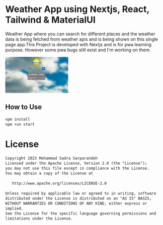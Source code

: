 # Weather App using Nextjs, React, Tailwind & MaterialUI

Weather App where you can search for different places and the weather data is being fetched from weather apis and is being shown on this single page app.This Project is developed with Nextjs and is for pwa learning purpose. However some pwa bugs still exist and I'm working on them.


<img src = "demo/demo.png" width = "200">


## How to Use

```
npm install
npm run start
```


License
=======

    Copyright 2023 Mohammad Sadra Sarparandeh
    Licensed under the Apache License, Version 2.0 (the "License");
    you may not use this file except in compliance with the License.
    You may obtain a copy of the License at

       http://www.apache.org/licenses/LICENSE-2.0

    Unless required by applicable law or agreed to in writing, software
    distributed under the License is distributed on an "AS IS" BASIS,
    WITHOUT WARRANTIES OR CONDITIONS OF ANY KIND, either express or implied.
    See the License for the specific language governing permissions and
    limitations under the License.
